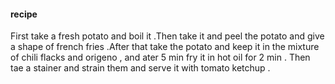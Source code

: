 #### recipe
First take a fresh potato and boil it .Then take it and peel the potato and give a shape of french fries .After that take the potato and keep it in the mixture of chili flacks and origeno , and ater 5 min fry it in hot oil for 2 min . Then tae a stainer and strain them and serve it with tomato ketchup .